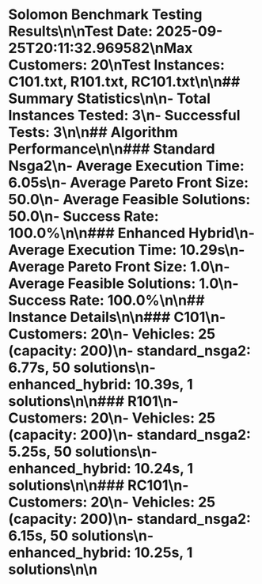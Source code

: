 # Solomon Benchmark Testing Results\n\n**Test Date**: 2025-09-25T20:11:32.969582\n**Max Customers**: 20\n**Test Instances**: C101.txt, R101.txt, RC101.txt\n\n## Summary Statistics\n\n- **Total Instances Tested**: 3\n- **Successful Tests**: 3\n\n## Algorithm Performance\n\n### Standard Nsga2\n- Average Execution Time: 6.05s\n- Average Pareto Front Size: 50.0\n- Average Feasible Solutions: 50.0\n- Success Rate: 100.0%\n\n### Enhanced Hybrid\n- Average Execution Time: 10.29s\n- Average Pareto Front Size: 1.0\n- Average Feasible Solutions: 1.0\n- Success Rate: 100.0%\n\n## Instance Details\n\n### C101\n- Customers: 20\n- Vehicles: 25 (capacity: 200)\n- standard_nsga2: 6.77s, 50 solutions\n- enhanced_hybrid: 10.39s, 1 solutions\n\n### R101\n- Customers: 20\n- Vehicles: 25 (capacity: 200)\n- standard_nsga2: 5.25s, 50 solutions\n- enhanced_hybrid: 10.24s, 1 solutions\n\n### RC101\n- Customers: 20\n- Vehicles: 25 (capacity: 200)\n- standard_nsga2: 6.15s, 50 solutions\n- enhanced_hybrid: 10.25s, 1 solutions\n\n